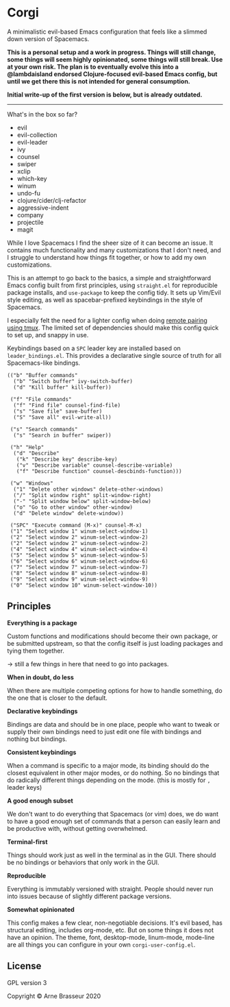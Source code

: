 # Corgi

A minimalistic evil-based Emacs configuration that feels like a slimmed down version of Spacemacs.

**This is a personal setup and a work in progress. Things will still change, some things will seem highly opinionated, some things will still break. Use at your own risk. The plan is to eventually evolve this into a @lambdaisland endorsed Clojure-focused evil-based Emacs config, but until we get there this is not intended for general consumption.**

**Initial write-up of the first version is below, but is already outdated.**

----

What's in the box so far?

- evil
- evil-collection
- evil-leader
- ivy
- counsel
- swiper
- xclip
- which-key
- winum
- undo-fu
- clojure/cider/clj-refactor
- aggressive-indent
- company
- projectile
- magit

While I love Spacemacs I find the sheer size of it can become an issue. It
contains much functionality and many customizations that I don't need, and I
struggle to understand how things fit together, or how to add my own
customizations.

This is an attempt to go back to the basics, a simple and straightforward Emacs
config built from first principles, using `straight.el` for reproducible package
installs, and `use-package` to keep the config tidy. It sets up Vim/Evil style
editing, as well as spacebar-prefixed keybindings in the style of Spacemacs.

I especially felt the need for a lighter config when doing [remote pairing using
tmux](https://lambdaisland.com/blog/2019-12-12-advent-of-parens-12-pairing-cloud-tmux).
The limited set of dependencies should make this config quick to set up, and
snappy in use.

Keybindings based on a `SPC` leader key are installed based on
`leader_bindings.el`. This provides a declarative single source of truth for all
Spacemacs-like bindings.

``` emacs-lisp
(("b" "Buffer commands"
  ("b" "Switch buffer" ivy-switch-buffer)
  ("d" "Kill buffer" kill-buffer))

 ("f" "File commands"
  ("f" "Find file" counsel-find-file)
  ("s" "Save file" save-buffer)
  ("S" "Save all" evil-write-all))

 ("s" "Search commands"
  ("s" "Search in buffer" swiper))

 ("h" "Help"
  ("d" "Describe"
   ("k" "Describe key" describe-key)
   ("v" "Describe variable" counsel-describe-variable)
   ("f" "Describe function" counsel-descbinds-function)))

 ("w" "Windows"
  ("1" "Delete other windows" delete-other-windows)
  ("/" "Split window right" split-window-right)
  ("-" "Split window below" split-window-below)
  ("o" "Go to other window" other-window)
  ("d" "Delete window" delete-window))

 ("SPC" "Execute command (M-x)" counsel-M-x)
 ("1" "Select window 1" winum-select-window-1)
 ("2" "Select window 2" winum-select-window-2)
 ("2" "Select window 2" winum-select-window-2)
 ("4" "Select window 4" winum-select-window-4)
 ("5" "Select window 5" winum-select-window-5)
 ("6" "Select window 6" winum-select-window-6)
 ("7" "Select window 7" winum-select-window-7)
 ("8" "Select window 8" winum-select-window-8)
 ("9" "Select window 9" winum-select-window-9)
 ("0" "Select window 10" winum-select-window-10))
```

## Principles

**Everything is a package**

Custom functions and modifications should become their
own package, or be submitted upstream, so that the config itself is just loading
packages and tying them together.

-> still a few things in here that need to go into packages.

**When in doubt, do less**

When there are multiple competing options for how to handle something, do the
one that is closer to the default.

**Declarative keybindings**

Bindings are data and should be in one place, people who want to tweak or supply
their own bindings need to just edit one file with bindings and nothing but
bindings.

**Consistent keybindings**

When a command is specific to a major mode, its binding should do the closest
equivalent in other major modes, or do nothing. So no bindings that do radically
different things depending on the mode. (this is mostly for `,` leader keys)

**A good enough subset**

We don't want to do everything that Spacemacs (or vim) does, we do want to have
a good enough set of commands that a person can easily learn and be productive
with, without getting overwhelmed.

**Terminal-first**

Things should work just as well in the terminal as in the GUI. There should be
no bindings or behaviors that only work in the GUI.

**Reproducible**

Everything is immutably versioned with straight. People should never run into
issues because of slightly different package versions.

**Somewhat opinionated**

This config makes a few clear, non-negotiable decisions. It's evil based, has
structural editing, includes org-mode, etc. But on some things it does not have
an opinion. The theme, font, desktop-mode, linum-mode, mode-line are all things
you can configure in your own `corgi-user-config.el`.

## License

GPL version 3

Copyright &copy; Arne Brasseur 2020
